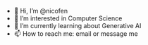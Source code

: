 - 👋 Hi, I’m @nicofen
- 👀 I’m interested in Computer Science
- 🌱 I’m currently learning about Generative AI
- 📫 How to reach me: email or message me

<!---
nicofen/nicofen is a ✨ special ✨ repository because its `README.md` (this file) appears on your GitHub profile.
You can click the Preview link to take a look at your changes.
--->
